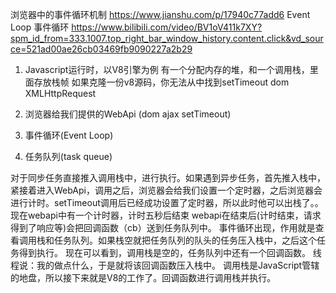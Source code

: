 浏览器中的事件循环机制
https://www.jianshu.com/p/17940c77add6 
Event Loop 事件循环
https://www.bilibili.com/video/BV1oV411k7XY?spm_id_from=333.1007.top_right_bar_window_history.content.click&vd_source=521ad00ae26cb03469fb9090227a2b29
1. Javascript运行时，以V8引擎为例
有一个分配内存的堆，和一个调用栈，里面存放栈帧
如果克隆一份v8源码，你无法从中找到setTimeout dom XMLHttpRequest

2. 浏览器给我们提供的WebApi (dom ajax setTimeout)

3. 事件循环(Event Loop)

4. 任务队列(task queue)

对于同步任务直接推入调用栈中，进行执行。如果遇到异步任务，首先推入栈中，紧接着进入WebApi，调用之后，浏览器会给我们设置一个定时器，之后浏览器会进行计时。setTimeout调用后已经成功设置了定时器，所以此时他可以出栈了。。现在webapi中有一个计时器，计时五秒后结束
webapi在结束后(计时结束，请求得到了响应等)会把回调函数（cb）送到任务队列中。
事件循环出现，作用就是查看调用栈和任务队列。如果栈空就把任务队列的队头的任务压入栈中，之后这个任务得到执行。
现在可以看到，调用栈是空的，任务队列中还有一个回调函数。
线程说：我的做点什么，于是就将该回调函数压入栈中。
调用栈是JavaScript管辖的地盘，所以接下来就是V8的工作了。回调函数进行调用栈并执行。